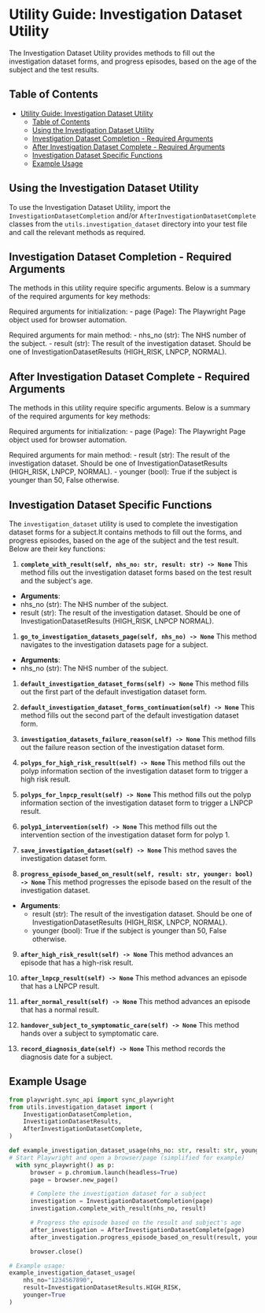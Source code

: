 # Utility Guide: Investigation Dataset Utility

The Investigation Dataset Utility provides methods to fill out the investigation dataset forms, and progress episodes, based on the age of the subject and the test results.

## Table of Contents

- [Utility Guide: Investigation Dataset Utility](#utility-guide-investigation-dataset-utility)
  - [Table of Contents](#table-of-contents)
  - [Using the Investigation Dataset Utility](#using-the-investigation-dataset-utility)
  - [Investigation Dataset Completion - Required Arguments](#investigation-dataset-completion---required-arguments)
  - [After Investigation Dataset Complete - Required Arguments](#after-investigation-dataset-complete---required-arguments)
  - [Investigation Dataset Specific Functions](#investigation-dataset-specific-functions)
  - [Example Usage](#example-usage)

## Using the Investigation Dataset Utility

To use the Investigation Dataset Utility, import the `InvestigationDatasetCompletion` and/or `AfterInvestigationDatasetComplete` classes from the `utils.investigation_dataset` directory into your test file and call the relevant methods as required.

## Investigation Dataset Completion - Required Arguments

The methods in this utility require specific arguments. Below is a summary of the required arguments for key methods:

  Required arguments for initialization:
      - page (Page): The Playwright Page object used for browser automation.

  Required arguments for main method:
      - nhs_no (str): The NHS number of the subject.
      - result (str): The result of the investigation dataset. Should be one of InvestigationDatasetResults (HIGH_RISK, LNPCP, NORMAL).

## After Investigation Dataset Complete - Required Arguments

The methods in this utility require specific arguments. Below is a summary of the required arguments for key methods:

  Required arguments for initialization:
      - page (Page): The Playwright Page object used for browser automation.

  Required arguments for main method:
      - result (str): The result of the investigation dataset. Should be one of InvestigationDatasetResults (HIGH_RISK, LNPCP, NORMAL).
      - younger (bool): True if the subject is younger than 50, False otherwise.

## Investigation Dataset Specific Functions

The `investigation_dataset` utility is used to complete the investigation dataset forms for a subject.It contains methods to fill out the forms, and progress episodes, based on the age of the subject and the test result. Below are their key functions:

1. **`complete_with_result(self, nhs_no: str, result: str) -> None`**
This method fills out the investigation dataset forms based on the test result and the subject's age.

- **Arguments**:
 - nhs_no (str): The NHS number of the subject.
 - result (str): The result of the investigation dataset. Should be one of InvestigationDatasetResults (HIGH_RISK, LNPCP NORMAL).

1. **`go_to_investigation_datasets_page(self, nhs_no) -> None`**
This method navigates to the investigation datasets page for a subject.

- **Arguments**:
 - nhs_no (str): The NHS number of the subject.

1. **`default_investigation_dataset_forms(self) -> None`**
This method fills out the first part of the default investigation dataset form.

2. **`default_investigation_dataset_forms_continuation(self) -> None`**
This method fills out the second part of the default investigation dataset form.

3. **`investigation_datasets_failure_reason(self) -> None`**
This method fills out the failure reason section of the investigation dataset form.

4. **`polyps_for_high_risk_result(self) -> None`**
This method fills out the polyp information section of the investigation dataset form to trigger a high risk result.

5. **`polyps_for_lnpcp_result(self) -> None`**
This method fills out the polyp information section of the investigation dataset form to trigger a LNPCP result.

6. **`polyp1_intervention(self) -> None`**
This method fills out the intervention section of the investigation dataset form for polyp 1.

7. **`save_investigation_dataset(self) -> None`**
This method saves the investigation dataset form.

8. **`progress_episode_based_on_result(self, result: str, younger: bool) -> None`**
This method progresses the episode based on the result of the investigation dataset.
- **Arguments**:
  - result (str): The result of the investigation dataset. Should be one of InvestigationDatasetResults (HIGH_RISK, LNPCP, NORMAL).
  - younger (bool): True if the subject is younger than 50, False otherwise.

9.  **`after_high_risk_result(self) -> None`**
This method advances an episode that has a high-risk result.

10. **`after_lnpcp_result(self) -> None`**
This method advances an episode that has a LNPCP result.

11. **`after_normal_result(self) -> None`**
This method advances an episode that has a normal result.

12. **`handover_subject_to_symptomatic_care(self) -> None`**
This method hands over a subject to symptomatic care.

13. **`record_diagnosis_date(self) -> None`**
This method records the diagnosis date for a subject.

## Example Usage

```python
from playwright.sync_api import sync_playwright
from utils.investigation_dataset import (
    InvestigationDatasetCompletion,
    InvestigationDatasetResults,
    AfterInvestigationDatasetComplete,
)

def example_investigation_dataset_usage(nhs_no: str, result: str, younger: bool) -> None:
# Start Playwright and open a browser/page (simplified for example)
  with sync_playwright() as p:
      browser = p.chromium.launch(headless=True)
      page = browser.new_page()

      # Complete the investigation dataset for a subject
      investigation = InvestigationDatasetCompletion(page)
      investigation.complete_with_result(nhs_no, result)

      # Progress the episode based on the result and subject's age
      after_investigation = AfterInvestigationDatasetComplete(page)
      after_investigation.progress_episode_based_on_result(result, younger)

      browser.close()

# Example usage:
example_investigation_dataset_usage(
    nhs_no="1234567890",
    result=InvestigationDatasetResults.HIGH_RISK,
    younger=True
)
```
